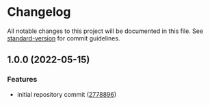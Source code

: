 # Changelog

All notable changes to this project will be documented in this file. See [standard-version](https://github.com/conventional-changelog/standard-version) for commit guidelines.

## 1.0.0 (2022-05-15)


### Features

* initial repository commit ([2778896](https://github.com/wayofdev/ansible-role-tpl/commit/2778896f2bda6e1e97cda4b54a352018c2edf99b))
